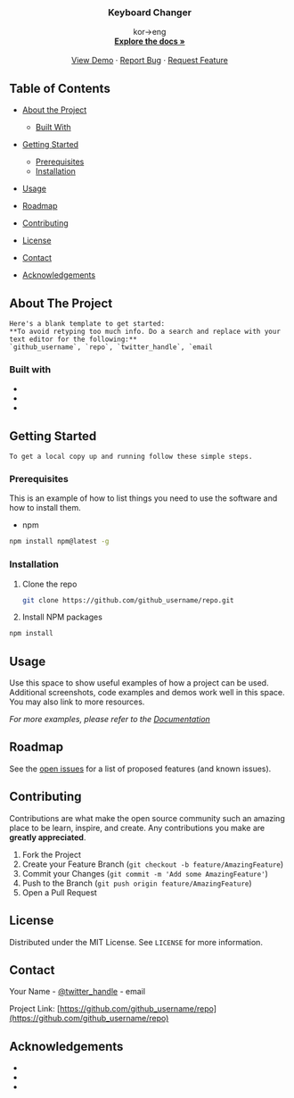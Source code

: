   <h3 align="center">Keyboard Changer</h3>
  <p align="center">
    kor->eng
    <br />
    <a href="https://github.com/github_username/repo"><strong>Explore the docs »</strong></a>
    <br />
    <br />
    <a href="https://github.com/github_username/repo">View Demo</a>
    ·
    <a href="https://github.com/github_username/repo/issues">Report Bug</a>
    ·
    <a href="https://github.com/github_username/repo/issues">Request Feature</a>
  </p>







## Table of Contents

* [About the Project](#about-the-project)

  * [Built With](#built-with)

* [Getting Started](#getting-started)

  * [Prerequisites](#prerequisites)
  * [Installation](#installation)

* [Usage](#usage)

* [Roadmap](#roadmap)

* [Contributing](#contributing)

* [License](#license)

* [Contact](#contact)

* [Acknowledgements](#acknowledgements)

  

<!-- ABOUT THE PROJECT -->

##	About The Project

```
Here's a blank template to get started:
**To avoid retyping too much info. Do a search and replace with your text editor for the following:**
`github_username`, `repo`, `twitter_handle`, `email
```

### Built with

- 

- 

- 



<!-- GETTING STARTED -->

## Getting Started



```
To get a local copy up and running follow these simple steps.
```



### Prerequisites

This is an example of how to list things you need to use the software and how to install them.

* npm

~~~sh
npm install npm@latest -g
~~~



### Installation

1. Clone the repo

   ~~~sh
   git clone https://github.com/github_username/repo.git
   ~~~

2. Install NPM packages


 ~~~sh
npm install
 ~~~



<!-- USAGE EXAMPLE -->

## Usage

Use this space to show useful examples of how a project can be used. Additional screenshots, code examples and demos work well in this space. You may also link to more resources.

 *For more examples, please refer to the [Documentation](https://example.com/)* 



<!-- ROADMAP -->

## Roadmap

See the [open issues](https://github.com/github_username/repo/issues) for a list of proposed features (and known issues).



<!-- CONTRIBUTING -->

## Contributing

Contributions are what make the open source community such an amazing place to be learn, inspire, and create. Any contributions you make are **greatly appreciated**.

1. Fork the Project
2. Create your Feature Branch (`git checkout -b feature/AmazingFeature`)
3. Commit your Changes (`git commit -m 'Add some AmazingFeature'`)
4. Push to the Branch (`git push origin feature/AmazingFeature`)
5. Open a Pull Request



<!-- LICENSE -->

## License

Distributed under the MIT License. See `LICENSE` for more information.



<!-- CONTACT -->

## Contact

Your Name - [@twitter_handle](https://twitter.com/twitter_handle) - email

Project Link: [https://github.com/github_username/repo](https://github.com/github_username/repo)



<!-- ACKNOWLEDGEMENTS -->

## Acknowledgements

* []()
* []()
* []()
